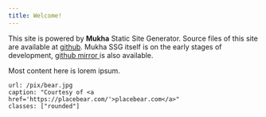 ```yaml
---
title: Welcome!
---
```


This site is powered by **Mukha** Static Site Generator. Source files of this site are
available at [github](https://github.com/girobusan/mukha-basic-site). Mukha SSG itself is
on the early stages of development, [ github mirror ](https://github.com/girobusan/mukha-ssg) is also available.

Most content here is lorem ipsum.

```@image
url: /pix/bear.jpg
caption: "Courtesy of <a href='https://placebear.com/'>placebear.com</a>"
classes: ["rounded"]
```
